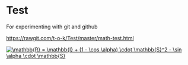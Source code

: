 # Test
For experimenting with git and github

https://rawgit.com/t-o-k/Test/master/math-test.html

<a href="https://www.codecogs.com/eqnedit.php?latex=\mathbb{R}&space;=&space;\mathbb{I}&space;&plus;&space;(1&space;-&space;\cos&space;\alpha)&space;\cdot&space;\mathbb{S}^2&space;-&space;\sin&space;\alpha&space;\cdot&space;\mathbb{S}" target="_blank"><img src="https://latex.codecogs.com/gif.latex?\mathbb{R}&space;=&space;\mathbb{I}&space;&plus;&space;(1&space;-&space;\cos&space;\alpha)&space;\cdot&space;\mathbb{S}^2&space;-&space;\sin&space;\alpha&space;\cdot&space;\mathbb{S}" title="\mathbb{R} = \mathbb{I} + (1 - \cos \alpha) \cdot \mathbb{S}^2 - \sin \alpha \cdot \mathbb{S}" /></a>
